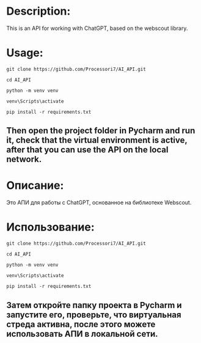 # Description:
This is an API for working with ChatGPT, based on the webscout library.
# Usage:
```
git clone https://github.com/Processori7/AI_API.git
```
```
cd AI_API
```
```
python -m venv venv
```
```
venv\Scripts\activate
```
```
pip install -r requirements.txt
```
## Then open the project folder in Pycharm and run it, check that the virtual environment is active, after that you can use the API on the local network.

# Описание:
Это АПИ для работы с ChatGPT, основанное на библиотеке Webscout. 
# Использование:
```
git clone https://github.com/Processori7/AI_API.git
```
```
cd AI_API
```
```
python -m venv venv
```
```
venv\Scripts\activate
```
```
pip install -r requirements.txt
```
## Затем откройте папку проекта в Pycharm и запустите его, проверьте, что виртуальная стреда активна, после этого можете использовать АПИ в локальной сети. 
